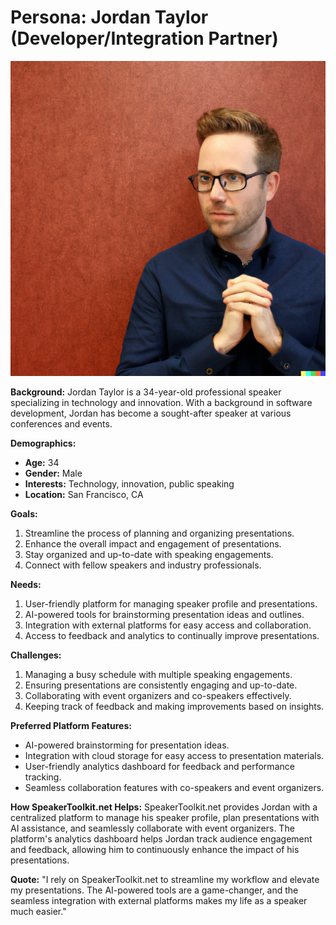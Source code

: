 # Persona: Jordan Taylor (Developer/Integration Partner)

![Jordan Taylor](images/jordan-taylor.png)

**Background:**
Jordan Taylor is a 34-year-old professional speaker specializing in technology and innovation. With a background in software development, Jordan has become a sought-after speaker at various conferences and events.

**Demographics:**
- **Age:** 34
- **Gender:** Male
- **Interests:** Technology, innovation, public speaking
- **Location:** San Francisco, CA

**Goals:**
1. Streamline the process of planning and organizing presentations.
2. Enhance the overall impact and engagement of presentations.
3. Stay organized and up-to-date with speaking engagements.
4. Connect with fellow speakers and industry professionals.

**Needs:**
1. User-friendly platform for managing speaker profile and presentations.
2. AI-powered tools for brainstorming presentation ideas and outlines.
3. Integration with external platforms for easy access and collaboration.
4. Access to feedback and analytics to continually improve presentations.

**Challenges:**
1. Managing a busy schedule with multiple speaking engagements.
2. Ensuring presentations are consistently engaging and up-to-date.
3. Collaborating with event organizers and co-speakers effectively.
4. Keeping track of feedback and making improvements based on insights.

**Preferred Platform Features:**
- AI-powered brainstorming for presentation ideas.
- Integration with cloud storage for easy access to presentation materials.
- User-friendly analytics dashboard for feedback and performance tracking.
- Seamless collaboration features with co-speakers and event organizers.

**How SpeakerToolkit.net Helps:**
SpeakerToolkit.net provides Jordan with a centralized platform to manage his speaker profile, plan presentations with AI assistance, and seamlessly collaborate with event organizers. The platform's analytics dashboard helps Jordan track audience engagement and feedback, allowing him to continuously enhance the impact of his presentations.

**Quote:**
"I rely on SpeakerToolkit.net to streamline my workflow and elevate my presentations. The AI-powered tools are a game-changer, and the seamless integration with external platforms makes my life as a speaker much easier."
